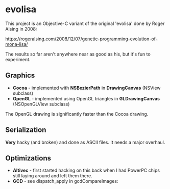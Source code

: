 # evolisa

This project is an Objective-C variant of the original 'evolisa' done by
Roger Alsing in 2008:

https://rogeralsing.com/2008/12/07/genetic-programming-evolution-of-mona-lisa/

The results so far aren't anywhere near as good as his, but it's fun to experiment.

Graphics
--------
*  **Cocoa** - implemented with **NSBezierPath** in **DrawingCanvas** (NSView subclass)
*  **OpenGL** - implemented using OpenGL triangles in **GLDrawingCanvas** (NSOpenGLView subclass)

The OpenGL drawing is significantly faster than the Cocoa drawing.

Serialization
-------------
**Very** hacky (and broken) and done as ASCII files. It needs a major overhaul.

Optimizations
-------------
*  **Altivec** - first started hacking on this back when I had PowerPC chips still
laying around and left them there.
*  **GCD** - see dispatch_apply in gcdCompareImages:

